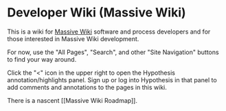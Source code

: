 # Developer Wiki (Massive Wiki)

This is a wiki for [Massive Wiki](https://massive.wiki/) software and process developers and for those interested in Massive Wiki development.

For now, use the "All Pages", "Search", and other "Site Navigation" buttons to find your way around.

Click the "<" icon in the upper right to open the Hypothesis annotation/highlights panel.  Sign up or log into Hypothesis in that panel to add comments and annotations to the pages in this wiki.

There is a nascent [[Massive Wiki Roadmap]].
